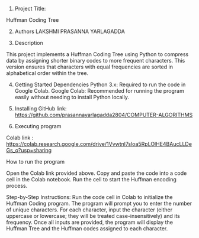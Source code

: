 1. Project Title: 

Huffman Coding Tree

2. Authors
LAKSHMI PRASANNA YARLAGADDA

3. Description

This project implements a Huffman Coding Tree using Python to compress data by assigning shorter binary codes to more frequent characters. This version ensures that characters with equal frequencies are sorted in alphabetical order within the tree.

4. Getting Started
Dependencies
Python 3.x: Required to run the code in Google Colab.
Google Colab: Recommended for running the program easily without needing to install Python locally.

5. Installing
GitHub link: https://github.com/prasannayarlagadda2804/COMPUTER-ALGORITHMS

6. Executing program

Colab link : https://colab.research.google.com/drive/1Vvwtnl7sloa5RpLOlHE4BAucLLDeGs_o?usp=sharing

How to run the program

Open the Colab link provided above.
Copy and paste the code into a code cell in the Colab notebook.
Run the cell to start the Huffman encoding process.

Step-by-Step Instructions:
Run the code cell in Colab to initialize the Huffman Coding program.
The program will prompt you to enter the number of unique characters.
For each character, input the character (either uppercase or lowercase; they will be treated case-insensitively) and its frequency.
Once all inputs are provided, the program will display the Huffman Tree and the Huffman codes assigned to each character.
